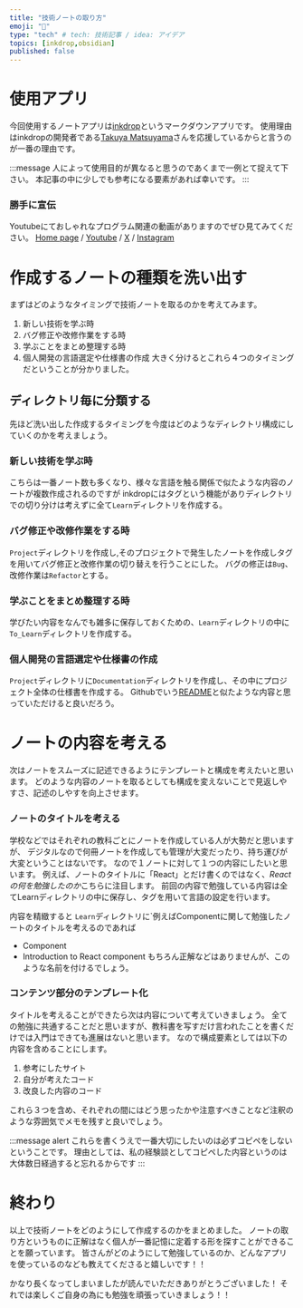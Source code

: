 ```yaml
---
title: "技術ノートの取り方"
emoji: "💬"
type: "tech" # tech: 技術記事 / idea: アイデア
topics: [inkdrop,obsidian]
published: false
---
```


# 使用アプリ
今回使用するノートアプリは[inkdrop](https://www.inkdrop.app/)というマークダウンアプリです。
使用理由はinkdropの開発者である[Takuya Matsuyama](https://www.craftz.dog/)さんを応援しているからと言うのが一番の理由です。

:::message
人によって使用目的が異なると思うのであくまで一例とて捉えて下さい。
本記事の中に少しでも参考になる要素があれば幸いです。
:::

### 勝手に宣伝
Youtubeにておしゃれなプログラム関連の動画がありますのでぜひ見てみてください。
[Home page](https://www.craftz.dog/) / [Youtube](https://www.youtube.com/devaslife) / [X](https://x.com/inkdrop_app) / [Instagram](https://www.instagram.com/craftzdog)

# 作成するノートの種類を洗い出す
まずはどのようなタイミングで技術ノートを取るのかを考えてみます。

1. 新しい技術を学ぶ時
2. バグ修正や改修作業をする時
3. 学ぶことをまとめ整理する時
4. 個人開発の言語選定や仕様書の作成
大きく分けるとこれら４つのタイミングだということが分かりました。

## ディレクトリ毎に分類する
先ほど洗い出した作成するタイミングを今度はどのようなディレクトリ構成にしていくのかを考えましょう。

### 新しい技術を学ぶ時
こちらは一番ノート数も多くなり、様々な言語を触る関係で似たような内容のノートが複数作成されるのですが
inkdropにはタグという機能がありディレクトリでの切り分けは考えずに全て`Learn`ディレクトリを作成する。

### バグ修正や改修作業をする時
`Project`ディレクトリを作成し,そのプロジェクトで発生したノートを作成しタグを用いてバグ修正と改修作業の切り替えを行うことにした。
バグの修正は`Bug`、改修作業は`Refactor`とする。

### 学ぶことをまとめ整理する時
学びたい内容をなんでも雑多に保存しておくための、`Learn`ディレクトリの中に`To_Learn`ディレクトリを作成する。

### 個人開発の言語選定や仕様書の作成
`Project`ディレクトリに`Documentation`ディレクトリを作成し、その中にプロジェクト全体の仕様書を作成する。
Githubでいう[README](https://docs.github.com/ja/repositories/managing-your-repositorys-settings-and-features/customizing-your-repository/about-readmes)と似たような内容と思っていただけると良いだろう。

# ノートの内容を考える
次はノートをスムーズに記述できるようにテンプレートと構成を考えたいと思います。
どのような内容のノートを取るとしても構成を変えないことで見返しやすさ、記述のしやすを向上させます。

### ノートのタイトルを考える
学校などではそれぞれの教科ごとにノートを作成している人が大勢だと思いますが、
デジタルなので何冊ノートを作成しても管理が大変だったり、持ち運びが大変ということはないです。
なので１ノートに対して１つの内容にしたいと思います。
例えば、ノートのタイトルに「React」とだけ書くのではなく、*Reactの何を勉強したのか*こちらに注目します。
前回の内容で勉強している内容は全てLearnディレクトリの中に保存し、タグを用いて言語の設定を行います。

内容を精緻すると
`Learn`ディレクトリに`例えばComponentに関して勉強したノートのタイトルを考えるのであれば

- Component
- Introduction to React component
もちろん正解などはありませんが、このような名前を付けるでしょう。

### コンテンツ部分のテンプレート化
タイトルを考えることができたら次は内容について考えていきましょう。
全ての勉強に共通することだと思いますが、教科書を写すだけ言われたことを書くだけでは入門はできても進展はないと思います。
なので構成要素としては以下の内容を含めることにします。

1. 参考にしたサイト
2. 自分が考えたコード
3. 改良した内容のコード

これら３つを含め、それぞれの間にはどう思ったかや注意すべきことなど注釈のような雰囲気でメモを残すと良いでしょう。

:::message alert
これらを書くうえで一番大切にしたいのは必ずコピペをしないということです。
理由としては、私の経験談としてコピペした内容というのは大体数日経過すると忘れるからです
:::

# 終わり
以上で技術ノートをどのようにして作成するのかをまとめました。
ノートの取り方というものに正解はなく個人が一番記憶に定着する形を探すことができることを願っています。
皆さんがどのようにして勉強しているのか、どんなアプリを使っているのなども教えてくださると嬉しいです！！

かなり長くなってしまいましたが読んでいただきありがとうございました！
それでは楽しくご自身の為にも勉強を頑張っていきましょう！！